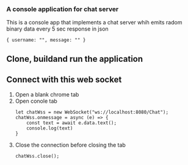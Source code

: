 ### A console application for chat server

This is a console app that implements a chat server whih emits radom binary data every 5 sec
response in json
```
{ username: "", message: "" }
```

## Clone, buildand run the application

## Connect with this web socket

1. Open a blank chrome tab
2. Open conole tab
	```
	let chatWss = new WebSocket("ws://localhost:8080/Chat");
	chatWss.onmessage = async (e) => { 
		const text = await e.data.text();
		console.log(text)
	}
	```
3. Close the connection before closing the tab
	```
	chatWss.close();
	```
	
